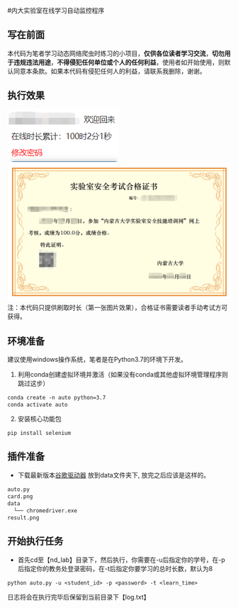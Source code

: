 #内大实验室在线学习自动监控程序

写在前面
-------
本代码为笔者学习动态网络爬虫时练习的小项目，**仅供各位读者学习交流**，**切勿用于违规违法用途**，**不得侵犯任何单位或个人的任何利益**，使用者如开始使用，则默认同意本条款。如果本代码有侵犯任何人的利益，请联系我删除，谢谢。

执行效果
-------
![img.png](result.png)![img_1.png](card.png)
注：本代码只提供刷取时长（第一张图片效果），合格证书需要读者手动考试方可获得。

环境准备
-------
建议使用windows操作系统，笔者是在Python3.7的环境下开发。
1. 利用conda创建虚拟环境并激活（如果没有conda或其他虚拟环境管理程序则跳过这步）
```
conda create -n auto python=3.7
conda activate auto
```
2. 安装核心功能包
```
pip install selenium
```


插件准备
-------
* 下载最新版本[谷歌驱动器](https://registry.npmmirror.com/binary.html?path=chromedriver/) 放到data文件夹下, 放完之后应该是这样的。
```
auto.py
card.png
data   
  └── chromedriver.exe
result.png
```

开始执行任务
----------
* 首先cd至【nd_lab】目录下，然后执行，你需要在-u后指定你的学号，在-p后指定你的教务处登录密码，在-t后指定你要学习的总时长数，默认为8
```
python auto.py -u <student_id> -p <password> -t <learn_time>
```

日志将会在执行完毕后保留到当前目录下【log.txt】



